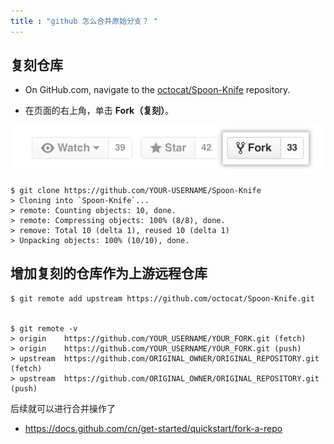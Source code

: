 ```yaml
---
title : "github 怎么合并原始分支？ "
---
```


## 复刻仓库

- On GitHub.com, navigate to the [octocat/Spoon-Knife](https://github.com/octocat/Spoon-Knife) repository.

- 在页面的右上角，单击 **Fork（复刻）**。

![](../../public/images/2021-12-12-github-sync/2021-11-30-04-25-59.jpg)

```
$ git clone https://github.com/YOUR-USERNAME/Spoon-Knife
> Cloning into `Spoon-Knife`...
> remote: Counting objects: 10, done.
> remote: Compressing objects: 100% (8/8), done.
> remove: Total 10 (delta 1), reused 10 (delta 1)
> Unpacking objects: 100% (10/10), done.
```

## 增加复刻的仓库作为上游远程仓库

```
$ git remote add upstream https://github.com/octocat/Spoon-Knife.git


$ git remote -v
> origin    https://github.com/YOUR_USERNAME/YOUR_FORK.git (fetch)
> origin    https://github.com/YOUR_USERNAME/YOUR_FORK.git (push)
> upstream  https://github.com/ORIGINAL_OWNER/ORIGINAL_REPOSITORY.git (fetch)
> upstream  https://github.com/ORIGINAL_OWNER/ORIGINAL_REPOSITORY.git (push)
```

后续就可以进行合并操作了

- <https://docs.github.com/cn/get-started/quickstart/fork-a-repo>
